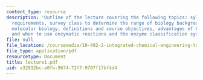 ```yaml
---
content_type: resource
description: 'Outline of the lecture covering the following topics: syllabus/course
  requirements, survey class to determine the range of biology background, especially
  molecular biology, definitions and course objectives, advantages of biocatalysis
  and when to use enzymatic reactions and the enzyme classification system.'
file: null
file_location: /coursemedia/10-492-2-integrated-chemical-engineering-topics-i-introduction-to-biocatalysis-fall-2004/a32912bca0fb967472f79707f17bf4d4_lecture1.pdf
file_type: application/pdf
resourcetype: Document
title: lecture1.pdf
uid: a32912bc-a0fb-9674-72f7-9707f17bf4d4
---
```

